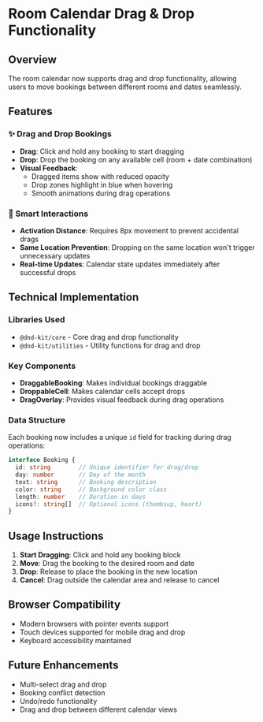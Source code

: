 # Room Calendar Drag & Drop Functionality

## Overview
The room calendar now supports drag and drop functionality, allowing users to move bookings between different rooms and dates seamlessly.

## Features

### ✨ Drag and Drop Bookings
- **Drag**: Click and hold any booking to start dragging
- **Drop**: Drop the booking on any available cell (room + date combination)
- **Visual Feedback**: 
  - Dragged items show with reduced opacity
  - Drop zones highlight in blue when hovering
  - Smooth animations during drag operations

### 🎯 Smart Interactions
- **Activation Distance**: Requires 8px movement to prevent accidental drags
- **Same Location Prevention**: Dropping on the same location won't trigger unnecessary updates
- **Real-time Updates**: Calendar state updates immediately after successful drops

## Technical Implementation

### Libraries Used
- `@dnd-kit/core` - Core drag and drop functionality
- `@dnd-kit/utilities` - Utility functions for drag and drop

### Key Components
- **DraggableBooking**: Makes individual bookings draggable
- **DroppableCell**: Makes calendar cells accept drops
- **DragOverlay**: Provides visual feedback during drag operations

### Data Structure
Each booking now includes a unique `id` field for tracking during drag operations:

```typescript
interface Booking {
  id: string        // Unique identifier for drag/drop
  day: number       // Day of the month
  text: string      // Booking description
  color: string     // Background color class
  length: number    // Duration in days
  icons?: string[]  // Optional icons (thumbsup, heart)
}
```

## Usage Instructions

1. **Start Dragging**: Click and hold any booking block
2. **Move**: Drag the booking to the desired room and date
3. **Drop**: Release to place the booking in the new location
4. **Cancel**: Drag outside the calendar area and release to cancel

## Browser Compatibility
- Modern browsers with pointer events support
- Touch devices supported for mobile drag and drop
- Keyboard accessibility maintained

## Future Enhancements
- Multi-select drag and drop
- Booking conflict detection
- Undo/redo functionality
- Drag and drop between different calendar views 